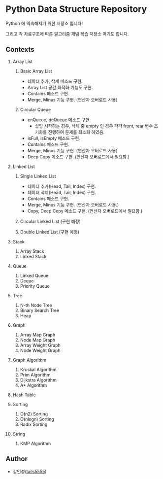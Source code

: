 # Python Data Structure Repository

Python 에 익숙해지기 위한 저장소 입니다!

그리고 각 자료구조에 따른 알고리즘 개념 복습 저장소 이기도 합니다.

## Contexts

1. Array List
   
    1. Basic Array List
        - 데이터 추가, 삭제 메소드 구현.
        - Array List 공간 최적화 기능도 구현.
        - Contains 메소드 구현.
        - Merge, Minus 기능 구현. (연산자 오버로드 사용)

    2. Circular Queue
        - enQueue, deQueue 메소드 구현. 
            - 삽입 시작하는 경우, 삭제 중 empty 인 경우 각각 front, rear 변수 초기화를 진행하여 문제를 최소화 하였음.
        - isFull, isEmpty 메소드 구현.
        - Contains 메소드 구현.
        - Merge, Minus 기능 구현. (연산자 오버로드 사용)
        - Deep Copy 메소드 구현. (연산자 오버로드에서 필요함.)

2. Linked List
   
    1. Single Linked List
        - 데이터 추가(Head, Tail, Index) 구현.
        - 데이터 삭제(Head, Tail, Index) 구현.
        - Contains 메소드 구현.
        - Merge, Minus 기능 구현. (연산자 오버로드 사용.)
        - Copy, Deep Copy 메소드 구현. (연산자 오버로드에서 필요함.)

    2. Circular Linked List
        (구현 예정)

    3. Double Linked List
        (구현 예정)

3. Stack
    1. Array Stack
    2. Linked Stack
   
4. Queue
    1. Linked Queue
    2. Deque
    3. Priority Queue

5. Tree
    1. N-th Node Tree
    2. Binary Search Tree
    3. Heap

6. Graph
    1. Array Map Graph
    2. Node Map Graph
    3. Array Weight Graph
    4. Node Weight Graph

7. Graph Algorithm
    1. Kruskal Algorithm
    2. Prim Algorithm
    3. Dijkstra Algorithm
    4. A* Algorithm
   
8. Hash Table

9. Sorting
    1. O(n2) Sorting
    2. O(nlogn) Sorting
    3. Radix Sorting

10. String
    1. KMP Algorithm

## Author

- 강인성([tails5555](https://github.com/tails5555))